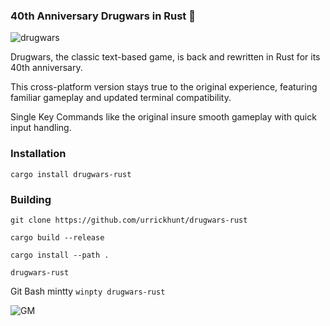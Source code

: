 ### 40th Anniversary Drugwars in Rust 🦀
![drugwars](https://github.com/user-attachments/assets/9c7e1165-9b67-4ee8-8068-af12a9f34518)

Drugwars, the classic text-based game, is back and rewritten in Rust for its 40th anniversary. 

This cross-platform version stays true to the original experience, featuring familiar gameplay and updated terminal compatibility.

Single Key Commands like the original insure smooth gameplay with quick input handling.

### Installation

`cargo install drugwars-rust`

### Building

`git clone https://github.com/urrickhunt/drugwars-rust`

`cargo build --release`

`cargo install --path .`

`drugwars-rust`

Git Bash mintty `winpty drugwars-rust`

![GM](https://github.com/user-attachments/assets/afbbe054-b0ed-4214-8644-2d962995639b)

